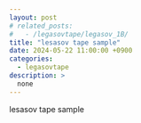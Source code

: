 ```yaml
---
layout: post
# related_posts:
#   - /legasovtape/legasov_1B/
title: "lesasov tape sample"
date: 2024-05-22 11:00:00 +0900
categories: 
  - legasovtape
description: >
  none
---
```


lesasov tape sample